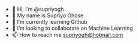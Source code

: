 - 👋 Hi, I’m @supriyogh
- 👀 My name is Supriyo Ghose
- 🌱 I’m currently learning Github
- 💞️ I’m looking to collaborate on Machine Learning
- 📫 How to reach me supriyogh@hotmail.com

<!---
supriyogh/supriyogh is a ✨ special ✨ repository because its `README.md` (this file) appears on your GitHub profile.
You can click the Preview link to take a look at your changes.
--->
